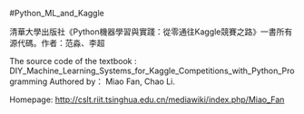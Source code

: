 #Python_ML_and_Kaggle

清華大學出版社《Python機器學習與實踐：從零通往Kaggle競賽之路》一書所有源代碼。作者：范淼、李超


The source code of the textbook : DIY_Machine_Learning_Systems_for_Kaggle_Competitions_with_Python_Programming
Authored by： Miao Fan, Chao Li.


Homepage: http://cslt.riit.tsinghua.edu.cn/mediawiki/index.php/Miao_Fan